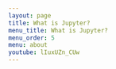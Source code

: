 ```yaml
---
layout: page
title: What is Jupyter?
menu_title: What is Jupyter?
menu_order: 5
menu: about
youtube: lIuxUZn_CUw
---
```

